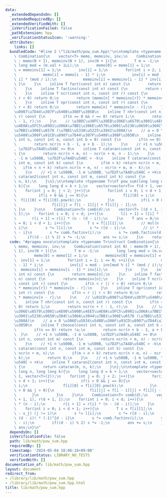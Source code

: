 ```yaml
---
data:
  _extendedDependsOn: []
  _extendedRequiredBy: []
  _extendedVerifiedWith: []
  _isVerificationFailed: false
  _pathExtension: hpp
  _verificationStatusIcon: ':warning:'
  attributes:
    links: []
  bundledCode: "#line 2 \"lib/math/pow_sum.hpp\"\n\ntemplate <typename T>\nstruct\
    \ Combination{\n    vector<T> memo, memoinv, inv;\n    Combination(const int N)\
    \ : memo(N + 1), memoinv(N + 1), inv(N + 1){\n        T m = -1;\n        long\
    \ long mod = (m.val + 1LL);\n        memo[0] = memo[1] = 1;\n        memoinv[0]\
    \ = memoinv[1] = 1;\n        inv[1] = 1;\n        for(int i = 2; i <= N; ++i){\n\
    \            memo[i] = memo[i - 1] * i;\n            inv[i] = mod - inv[mod %\
    \ i] * (mod / i);\n            memoinv[i] = memoinv[i - 1] * inv[i];\n       \
    \ }\n    }\n    inline T fact(const int n) const {\n        return memo[n];\n\
    \    }\n    inline T factinv(const int n) const {\n        return memoinv[n];\n\
    \    }\n    inline T ncr(const int n, const int r) const {\n        if(n < r ||\
    \ r < 0) return 0;\n        return (memo[n] * memoinv[r]) * memoinv[n - r];\n\
    \    }\n    inline T npr(const int n, const int r) const {\n        if(n < r ||\
    \ r < 0) return 0;\n        return memo[n] * memoinv[n - r];\n    }\n    // \u91CD\
    \u8907\u7D44\u307F\u5408\u308F\u305B\n    inline T nhr(const int n, const int\
    \ r) const {\n        if(n == 0 && r == 0) return 1;\n        return ncr(n + r\
    \ - 1, r);\n    }\n    // \u30DC\u30FC\u30EB\u306E\u6570\u3001\u4E00\u500B\u4EE5\
    \u4E0A\u5FC5\u8981\u306A\u7BB1\u306E\u6570\u3001\u5236\u9650\u304C\u306A\u3044\
    \u7BB1\u306E\u6570 (\u7BB1\u533A\u5225\u3042\u308A)\n    // a = 0 \u306E\u5834\
    \u5408\u306F\u91CD\u8907\u7D44\u307F\u5408\u308F\u305B\n    inline T choose(const\
    \ int n, const int a, const int b = 0) const {\n        if(n == 0) return !a;\n\
    \        return ncr(n + b - 1, a + b - 1);\n    }\n    // +1 n \u500B, -1 m \u500B\
    , \u7D2F\u7A4D\u548C >= 0\n    inline T cataran(const int n, const int m) const\
    \ {\n        return ncr(n + m, n) - ncr(n + m, n - 1);\n    }\n    // +1 n \u500B\
    , -1 m \u500B, \u7D2F\u7A4D\u548C > -k\n    inline T cataran(const int n, const\
    \ int m, const int k) const {\n        if(m < k) return ncr(n + m, n);\n     \
    \   if(m < n + k) return ncr(n + m, n) - ncr(n + m, m - k);\n        return 0;\n\
    \    }\n    // +1 n \u500B, -1 m \u500B, \u7D2F\u7A4D\u548C < +k\n    inline T\
    \ cataran2(const int n, const int m, const int k) const {\n        return cataran(m,\
    \ n, k);\n    }\n};\n\ntemplate <typename T>\nT pow_sum(long long n, long long\
    \ k){\n    long long d = k + 1;\n    vector<vector<T>> f(d + 1, vector<T>(2));\n\
    \    for(int j = 0; j < 2; j++){\n        for(int i = 0; i < d + 1; i++){\n  \
    \          if(i > 0 && j == 0){\n                f[i][0] = i;\n              \
    \  f[i][0] = f[i][0].pow(k);\n            }\n            if(i > 0 && j > 0){\n\
    \                f[i][j] = f[i - 1][j] + f[i][j - 1];\n            }\n       \
    \ }\n    }\n\n    Combination<T> comb(d);\n    vector<T> l(d + 1, 1), r(d + 1,\
    \ 1);\n    for(int i = 0; i < d; i++){\n        l[i + 1] = l[i] * (n - i);\n \
    \       r[i + 1] = r[i] * (n - (d - i));\n    }\n    T ans = 0;\n    for(int i\
    \ = 0; i < d + 1; i++){\n        T s = f[i][1];\n        // mul(n - x_j) (j !=\
    \ i)\n        s *= l[i];\n        s *= r[d - i];\n        // i! * (d - i)! * (-1)^{d\
    \ - i}\n        s *= comb.factinv(i);\n        s *= comb.factinv(d - i);\n   \
    \     if((d - i) % 2) s *= -1;\n        ans += s;\n    }\n    return ans;\n}\n"
  code: "#pragma once\n\ntemplate <typename T>\nstruct Combination{\n    vector<T>\
    \ memo, memoinv, inv;\n    Combination(const int N) : memo(N + 1), memoinv(N +\
    \ 1), inv(N + 1){\n        T m = -1;\n        long long mod = (m.val + 1LL);\n\
    \        memo[0] = memo[1] = 1;\n        memoinv[0] = memoinv[1] = 1;\n      \
    \  inv[1] = 1;\n        for(int i = 2; i <= N; ++i){\n            memo[i] = memo[i\
    \ - 1] * i;\n            inv[i] = mod - inv[mod % i] * (mod / i);\n          \
    \  memoinv[i] = memoinv[i - 1] * inv[i];\n        }\n    }\n    inline T fact(const\
    \ int n) const {\n        return memo[n];\n    }\n    inline T factinv(const int\
    \ n) const {\n        return memoinv[n];\n    }\n    inline T ncr(const int n,\
    \ const int r) const {\n        if(n < r || r < 0) return 0;\n        return (memo[n]\
    \ * memoinv[r]) * memoinv[n - r];\n    }\n    inline T npr(const int n, const\
    \ int r) const {\n        if(n < r || r < 0) return 0;\n        return memo[n]\
    \ * memoinv[n - r];\n    }\n    // \u91CD\u8907\u7D44\u307F\u5408\u308F\u305B\n\
    \    inline T nhr(const int n, const int r) const {\n        if(n == 0 && r ==\
    \ 0) return 1;\n        return ncr(n + r - 1, r);\n    }\n    // \u30DC\u30FC\u30EB\
    \u306E\u6570\u3001\u4E00\u500B\u4EE5\u4E0A\u5FC5\u8981\u306A\u7BB1\u306E\u6570\
    \u3001\u5236\u9650\u304C\u306A\u3044\u7BB1\u306E\u6570 (\u7BB1\u533A\u5225\u3042\
    \u308A)\n    // a = 0 \u306E\u5834\u5408\u306F\u91CD\u8907\u7D44\u307F\u5408\u308F\
    \u305B\n    inline T choose(const int n, const int a, const int b = 0) const {\n\
    \        if(n == 0) return !a;\n        return ncr(n + b - 1, a + b - 1);\n  \
    \  }\n    // +1 n \u500B, -1 m \u500B, \u7D2F\u7A4D\u548C >= 0\n    inline T cataran(const\
    \ int n, const int m) const {\n        return ncr(n + m, n) - ncr(n + m, n - 1);\n\
    \    }\n    // +1 n \u500B, -1 m \u500B, \u7D2F\u7A4D\u548C > -k\n    inline T\
    \ cataran(const int n, const int m, const int k) const {\n        if(m < k) return\
    \ ncr(n + m, n);\n        if(m < n + k) return ncr(n + m, n) - ncr(n + m, m -\
    \ k);\n        return 0;\n    }\n    // +1 n \u500B, -1 m \u500B, \u7D2F\u7A4D\
    \u548C < +k\n    inline T cataran2(const int n, const int m, const int k) const\
    \ {\n        return cataran(m, n, k);\n    }\n};\n\ntemplate <typename T>\nT pow_sum(long\
    \ long n, long long k){\n    long long d = k + 1;\n    vector<vector<T>> f(d +\
    \ 1, vector<T>(2));\n    for(int j = 0; j < 2; j++){\n        for(int i = 0; i\
    \ < d + 1; i++){\n            if(i > 0 && j == 0){\n                f[i][0] =\
    \ i;\n                f[i][0] = f[i][0].pow(k);\n            }\n            if(i\
    \ > 0 && j > 0){\n                f[i][j] = f[i - 1][j] + f[i][j - 1];\n     \
    \       }\n        }\n    }\n\n    Combination<T> comb(d);\n    vector<T> l(d\
    \ + 1, 1), r(d + 1, 1);\n    for(int i = 0; i < d; i++){\n        l[i + 1] = l[i]\
    \ * (n - i);\n        r[i + 1] = r[i] * (n - (d - i));\n    }\n    T ans = 0;\n\
    \    for(int i = 0; i < d + 1; i++){\n        T s = f[i][1];\n        // mul(n\
    \ - x_j) (j != i)\n        s *= l[i];\n        s *= r[d - i];\n        // i! *\
    \ (d - i)! * (-1)^{d - i}\n        s *= comb.factinv(i);\n        s *= comb.factinv(d\
    \ - i);\n        if((d - i) % 2) s *= -1;\n        ans += s;\n    }\n    return\
    \ ans;\n}\n"
  dependsOn: []
  isVerificationFile: false
  path: lib/math/pow_sum.hpp
  requiredBy: []
  timestamp: '2024-05-04 18:06:16+09:00'
  verificationStatus: LIBRARY_NO_TESTS
  verifiedWith: []
documentation_of: lib/math/pow_sum.hpp
layout: document
redirect_from:
- /library/lib/math/pow_sum.hpp
- /library/lib/math/pow_sum.hpp.html
title: lib/math/pow_sum.hpp
---
```


